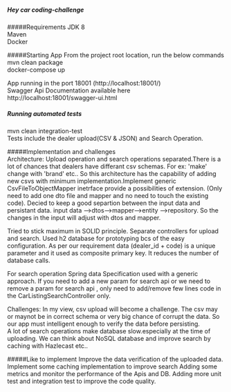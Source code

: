 ##### Hey car coding-challenge

#####Requirements
JDK 8  
Maven  
Docker

#####Starting App
From the project root location, run the below commands  
mvn clean package  
docker-compose up

App running in the port 18001 (http://localhost:18001/)  
Swagger Api Documentation available here  
http://localhost:18001/swagger-ui.html 

##### Running automated tests  
mvn clean integration-test  
Tests include the dealer upload(CSV & JSON) and Search Operation.

#####Implementation and challenges  
Architecture: Upload operation and search operations separated.There is a lot of chances that dealers have differant csv schemas.
For ex: 'make' change with 'brand'  etc.. So this architecture has the capability of adding new csvs with minimum 
implementation.Implement generic CsvFileToObjectMapper inetrface provide a possibilities of extension.
(Only need to add one dto file and mapper and no need to touch the existing code).
Decied to keep a good separtion between the input data and persistant data.
input data -->dtos-->mapper-->entity -->repository.
So the changes in the input will adjust with dtos and mapper.

Tried to stick maximum in SOLID principle.
Separate controllers for upload and search.
Used h2 database for prototyping bcs of the easy configuration.
As per our requirement data (dealer_id + code) is a unique parameter and it used as composite primary key.
It reduces the number of  database calls.


For search operation Spring data Specification used with a generic approach.
If you need to add a new param for search api or we need to remove a param for search api , only need to add/remove few lines code in the 
CarListingSearchController only.

Challenges: In my view, csv upload will become a challenge. The csv may or maynot be in correct schema or very big chance of corrupt the data.
So our app must intelligent enough to verify the data before persisting.  
A lot of search operations make database slow.especially at the time of uploading. 
We can think about NoSQL database and improve search by caching with Hazlecast etc..

#####Like to implement
Improve the data verification of the uploaded data.
Implement some caching implementation to improve search 
Adding some metrics and monitor the performance of the Apis and DB.
Adding more unit test and integration test to improve the code quality.
